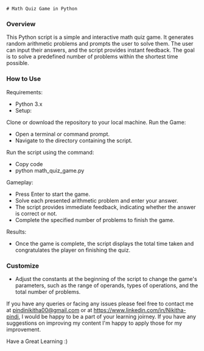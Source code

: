     # Math Quiz Game in Python

### Overview

This Python script is a simple and interactive math quiz game. It generates random arithmetic problems and prompts the user to solve them. The user can input their answers, and the script provides instant feedback. The goal is to solve a predefined number of problems within the shortest time possible.

### How to Use

Requirements:
* Python 3.x
* Setup:

Clone or download the repository to your local machine.
Run the Game:
* Open a terminal or command prompt.
* Navigate to the directory containing the script.
  
Run the script using the command:
* Copy code
* python math_quiz_game.py

Gameplay:
* Press Enter to start the game.
* Solve each presented arithmetic problem and enter your answer.
* The script provides immediate feedback, indicating whether the answer is correct or not.
* Complete the specified number of problems to finish the game.

Results:
* Once the game is complete, the script displays the total time taken and congratulates the player on finishing the quiz.

### Customize
* Adjust the constants at the beginning of the script to change the game's parameters, such as the range of operands, types of operations, and the total number of problems.

If you have any queries or facing any issues please feel free to contact me at pindinikitha00@gmail.com or at https://www.linkedin.com/in/Nikitha-pindi, I would be happy to be a part of your learning joirney. If you have any suggestions on improving my content I'm happy to apply those for my improvement.

Have a Great Learning :)
